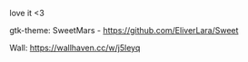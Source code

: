 love it <3



gtk-theme: SweetMars - https://github.com/EliverLara/Sweet

Wall: https://wallhaven.cc/w/j5leyq
